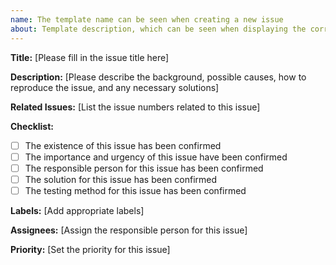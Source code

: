 ```yaml
---
name: The template name can be seen when creating a new issue
about: Template description, which can be seen when displaying the corresponding issue template card
---
```


**Title:** [Please fill in the issue title here]

**Description:** [Please describe the background, possible causes, how to reproduce the issue, and any necessary solutions]

**Related Issues:** [List the issue numbers related to this issue]

**Checklist:**

- [ ]  The existence of this issue has been confirmed
- [ ]  The importance and urgency of this issue have been confirmed
- [ ]  The responsible person for this issue has been confirmed
- [ ]  The solution for this issue has been confirmed
- [ ]  The testing method for this issue has been confirmed

**Labels:** [Add appropriate labels]

**Assignees:** [Assign the responsible person for this issue]

**Priority:** [Set the priority for this issue]
